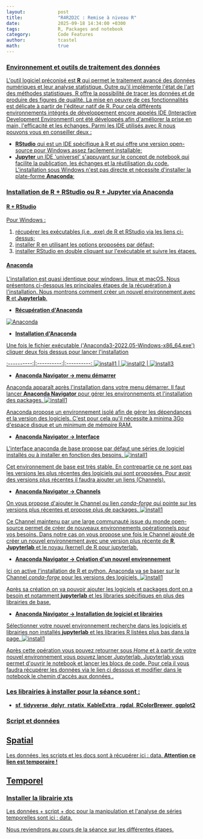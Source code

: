 ```yaml
---
layout:            post
title:             "R4R2D2C : Remise à niveau R"
date:              2025-09-18 14:34:00 +0300
tags:              R, Packages and notebook
category:          Code Features
author:            tcastel
math:              true
---
```


### <u> Environnement et outils de traitement des données <u> ###

L'outil logiciel préconisé est **[R](https://pbil.univ-lyon1.fr/CRAN/)** qui permet le traitement avancé des données numériques et leur analyse statistique. Outre qu'il implémente l'état de l'art des méthodes statistiques, R offre la possibilité de tracer les données et de produire des figures de qualité. La mise en oeuvre de ces fonctionnalités est délicate à partir de l'éditeur natif de R. Pour cela différents environnements intégrés de développement encore appelés IDE (Interactive Development Environment) ont été développés afin d'améliorer la prise en main, l'efficacité et les échanges. Parmi les IDE utilisés avec R nous pouvons vous en conseiller deux :

* **[RStudio](https://www.rstudio.com/products/rstudio/download/)** qui est un IDE spécifique à R et qui offre une version open-source pour Windows assez facilement installable;
* **[Jupyter](https://jupyter.org/)** un IDE 'universel' s'appuyant sur le concept de notebook qui facilite la publication, les échanges et la réutilisation du code. L'installation sous Windows n'est pas directe et nécessite d'installer la plate-forme **[Anaconda](https://www.anaconda.com/products/individual)**;


### <u> Installation de R + RStudio ou R + Jupyter via Anaconda <u> ###

#### R + RStudio ####
Pour Windows : 
1. récupérer les exécutables (i.e. .exe) de R et RStudio via les liens ci-dessus;
2. installer R en utilisant les options proposées par défaut;
3. installer RStudio en double cliquant sur l'exécutable et suivre les étapes.

#### Anaconda ####
L'installation est quasi identique pour windows, linux et macOS. Nous présentons ci-dessous les principales étapes de la récupération à l'installation. Nous montrons comment créer un nouvel environnement avec **R** et **Jupyterlab**.
* **Récupération d'Anaconda**

![Anaconda]({{site.baseurl}}/media/imganaconda/figure1A.png)

* **Installation d'Anaconda**

Une fois le fichier exécutable ('Anaconda3-2022.05-Windows-x86_64.exe') cliquer deux fois dessus pour lancer l'installation

:----------:|:----------:|:----------:
![install1]({{site.baseurl}}/media/imganaconda/figure3A.png) | ![install2]({{site.baseurl}}/media/imganaconda/figure4A.png) | ![install3]({{site.baseurl}}/media/imganaconda/figure5A.png)

* **Anaconda Navigator -> menu démarrer**

Anaconda apparaît après l'installation dans votre menu démarrer. Il faut lancer **Anaconda Navigator** pour gérer les environnements et l'installation des packages.
![install1]({{site.baseurl}}/media/imganaconda/figure6A.png)

Anaconda propose un environnement isolé afin de gérer les dépendances et la version des logiciels. C'est pour cela qu'il nécessite à minima 3Go d'espace disque et un minimum de mémoire RAM.

* **Anaconda Navigator -> Interface**

L'interface anaconda de base propose par défaut une séries de logiciel installés ou à installer en fonction des besoins.
![install1]({{site.baseurl}}/media/imganaconda/figure7A.png)

Cet environnement de base est très stable. En contrepartie ce ne sont pas les versions les plus récentes des logiciels qui sont proposées. Pour avoir des versions plus récentes il faudra ajouter un liens (Channels). 

* **Anaconda Navigator -> Channels**

On vous propose d'ajouter le Channel ou lien *conda-forge* qui pointe sur les versions plus récentes et propose plus de packages. 
![install1]({{site.baseurl}}/media/imganaconda/figure8A.png)

Ce Channel maintenu par une large communauté issue du monde open-source permet de créer de nouveaux environnements opérationnels pour vos besoins. Dans notre cas on vous propose une fois le Channel ajouté de créer un nouvel environnement avec une version plus récente de **R**, **Jupyterlab** et le noyau (kernel) de R pour jupyterlab.

* **Anaconda Navigator -> Création d'un nouvel environnement**

Ici on active l'installation de R et python. Anaconda va se baser sur le Channel *conda-forge* pour les versions des logiciels.
![install1]({{site.baseurl}}/media/imganaconda/figure9A.png)

Après sa création on va pouvoir ajouter les logiciels et packages dont on a besoin et notamment **jupyterlab** et les libraries spécifiques en plus des librairies de base.


* **Anaconda Navigator -> Installation de logiciel et librairies**

Sélectionner votre nouvel environnement recherche dans les logiciels et librairies non installés **jupyterlab** et les libraries R listées plus bas dans la page.
![install1]({{site.baseurl}}/media/imganaconda/figure10A.png)

Après cette opération vous pouvez retourner sous *Home* et à partir de votre nouvel environnement vous pouvez lancer Jupyterlab. Jupyterlab vous permet d'ouvrir le notebook et lancer les blocs de code. Pour cela il vous faudra récupérer les données via le lien ci dessous et modifier dans le notebook le chemin d'accès aux données .

### Les librairies à installer pour la séance sont :
* **sf**, **tidyverse**, **dplyr**, **rstatix**, **KableExtra** , **rgdal**, **RColorBrewer**, **ggplot2**

### Script et données

## Spatial
Les données, les scripts et les docs sont à récupérer ici : [data](https://filesender.renater.fr/?s=download&token=615cfbda-cf79-424e-8bd4-16805b6917ad). **Attention ce lien est temporaire !**

## Temporel
### Installer la librairie **xts**
Les données + script + doc  pour la manipulation et l'analyse de séries temporelles sont ici : [data](https://filesender.renater.fr/?s=download&token=776e297f-8bea-4d38-a4e1-fb597be0d6be).

Nous reviendrons au cours de la séance sur les différentes étapes.

<!--  LocalWords:  installable cliquant cliquer-->
